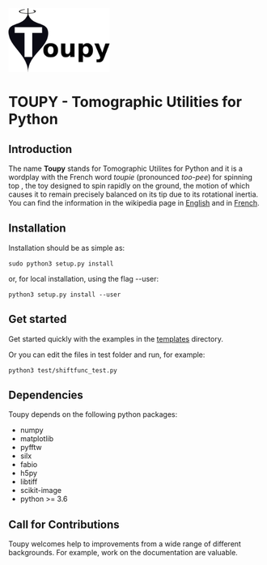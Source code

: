 <img src="resources/toupy_logo.png" alt="toupy" width="200"> 

TOUPY - Tomographic Utilities for Python
========================================

Introduction
------------

The name **Toupy** stands for Tomographic Utilites for Python and it is a wordplay with the French 
word *toupie* (pronounced *too-pee*)  for spinning top , the toy designed to spin rapidly on the ground, the motion of 
which causes it to remain precisely balanced on its tip due to its rotational inertia. You can find the information in the wikipedia page in [English](https://en.wikipedia.org/wiki/Top) and in [French](https://fr.wikipedia.org/wiki/Toupie_(jouet)).

Installation
------------

Installation should be as simple as:

    sudo python3 setup.py install

or, for local installation, using the flag --user:

    python3 setup.py install --user

Get started
-----------

Get started quickly with the examples in the [templates](toupy/templates) directory.

Or you can edit the files in test folder and run, for example:

    python3 test/shiftfunc_test.py

Dependencies
------------

Toupy depends on the following python packages:

* numpy
* matplotlib
* pyfftw
* silx
* fabio
* h5py
* libtiff
* scikit-image
* python >= 3.6


Call for Contributions
----------------------

Toupy welcomes help to improvements from a wide range of different backgrounds.
For example, work on the documentation are valuable.

